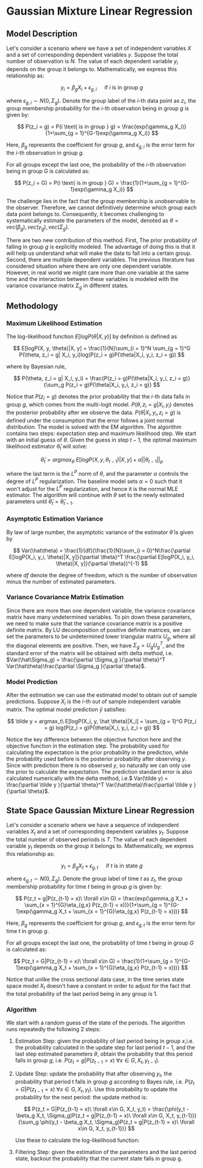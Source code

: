 # Gaussian Mixture Linear Regression

## Model Description

Let's consider a scenario where we have a set of independent variables $X$ and a set of corresponding dependent variables $y$. Suppose the total number of observation is $N$. The value of each dependent variable $y_i$ depends on the group it belongs to. Mathematically, we express this relationship as:

$$
y_{i} = \beta_g X_i+\epsilon_{g,i}\quad \text{ if } i \text{ is in group } g
$$

where $\epsilon_{g,i}\sim N(0, \Sigma_g)$. Denote the group label of the $i$-th data point as $z_i$, the group membership probability for the $i$-th observation being in group $g$ is given by:

$$
P(z_i = g) = P(i \text{ is in group } g) = \frac{exp(\gamma_g X_i)}{1+\sum_{g = 1}^{G-1}exp(\gamma_g X_i)}
$$

Here, $\beta_g$ represents the coefficient for group $g$, and $\epsilon_{g,i}$ is the error term for the $i$-th observation in group $g$.

For all groups except the last one, the probability of the $i$-th observation being in group $G$ is calculated as:

$$
P(z_i = G) = P(i \text{ is in group } G) = \frac{1}{1+\sum_{g = 1}^{G-1}exp(\gamma_g X_i)}
$$

The challenge lies in the fact that the group membership is unobservable to the observer. Therefore, we cannot definitively determine which group each data point belongs to. Consequently, it becomes challenging to systematically estimate the parameters of the model, denoted as $\theta = {vec(\beta_g), vec(\gamma_g), vec(\Sigma_g)}$.

There are two new contribution of this method. First, The prior probability of falling in group $g$ is explicitly modeled. The advantage of doing this is that it will help us understand what will make the data to fall into a certain group. Second, there are multiple dependent variables. The previous literature has considered situation where there are only one dependent variable. However, in real world we might care more than one variable at the same time and the interaction between these variables is modeled with the variance covariance matrix $\Sigma_g$ in different states.

## Methodology

### Maximum Likelihood Estimation

The log-likelihood function $E[logP(\theta|X, y)]$ by definition is defined as

$$
E[logP(X, y, \theta)|X, y] = \frac{1}{N}\sum_{i = 1}^N \sum_{g = 1}^G P(\theta, z_i = g| X_i, y_i)log(P(z_i = g)P(\theta|X_i, y_i, z_i = g))
$$

where by Bayesian rule,

$$
P(\theta, z_i = g| X_i, y_i) = \frac{P(z_i = g)P(\theta|X_i, y_i, z_i = g)}{\sum_g P(z_i = g)P(\theta|X_i, y_i, z_i = g)}
$$

Notice that $P(z_i = g)$ denotes the prior probability that the $i$-th data falls in group $g$, which comes from the multi-logit model. $P(\theta, z_i = g| X_i, y_i)$ denotes the posterior probability after we observe the data. $P(\theta|X_i, y_i, z_i = g)$ is defined under the consumption that the error follows a joint normal distribution. The model is solved with the EM algorithm. The algorithm contains two steps: expectation step and maximum likelihood step. We start with an initial guess of $\theta$. Given the guess in step $t-1$, the optimal maximum likelihood estimator $\hat \theta_t$ will solve:

$$
\hat \theta_{t} = argmax_\theta\ E[logP(X, y, \theta_{t-1})|X, y] + \alpha|| \theta_{t-1}||_p
$$

where the last term is the $L^P$ norm of $\theta$, and the parameter $\alpha$ controls the degree of $L^P$ regularization. The baseline model sets $\alpha = 0$ such that it won't adjust for the $L^P$ regularization, and hence it is the normal MLE estimator. The algorithm will continue with $\theta$ set to the newly estimated parameters until $\hat\theta_t = \hat\theta_{t-1}$.

### Asymptotic Estimation Variance

By law of large number, the asymptotic variance of the estimator $\hat \theta$ is given by

$$
Var(\hat\theta) = \frac{1}{df}(\frac{1}{N}\sum_{i = 0}^N\frac{\partial E[logP(X_i, y_i, \theta)|X, y]}{\partial \theta}^T  \frac{\partial E[logP(X_i, y_i, \theta)|X, y]}{\partial \theta})^{-1}
$$

where $df$ denote the degree of freedom, which is the number of observation minus the number of estimated parameters.

### Variance Covariance Matrix Estimation

Since there are more than one dependent variable, the variance covariance matrix have many undetermined variables. To pin down these parameters, we need to make sure that the variance covariance matrix is a positive definite matrix. By LU decomposition of positive definite matrices, we can set the parameters to be undetermined lower triangular matrix $U_g$, where all the diagonal elements are positive. Then, we have $\Sigma_g = U_g U_g^{T}$, and the standard error of the matrix will be obtained with delta method, i.e. $Var(\hat\Sigma_g) = \frac{\partial \Sigma_g }{\partial \theta}^T Var(\hat\theta)\frac{\partial \Sigma_g }{\partial \theta}$​.

### Model Prediction

After the estimation we can use the estimated model to obtain out of sample predictions. Suppose $X_i$ is the $i$-th out of sample independent variable matrix. The optimal model prediction $\tilde y$ satisfies:

$$
\tilde y = argmax_t\ E[logP(X_i, y, \hat \theta)|X_i] = \sum_{g = 1}^G P(z_i = g) log(P(z_i = g)P(\theta|X_i, y_i, z_i = g))
$$

Notice the key difference between the objective function here and the objective function in the estimation step. The probability used for calculating the expectation is the prior probability in the prediction, while the probability used before is the posterior probability after observing $y$. Since with prediction there is no observed $y$, so naturally we can only use the prior to calculate the expectation. The prediction standard error is also calculated numerically with the delta method, i.e.$ Var(\tilde y) = \frac{\partial \tilde y }{\partial \theta}^T Var(\hat\theta)\frac{\partial \tilde y }{\partial \theta}$.

## State Space Gaussian Mixture Linear Regression

Let's consider a scenario where we have a sequence of independent variables $X_t$ and a set of corresponding dependent variables $y_t$. Suppose the total number of observed periods is $T$. The value of each dependent variable $y_t$ depends on the group it belongs to. Mathematically, we express this relationship as:

$$
y_{t} = \beta_g X_t+\epsilon_{g,t}\quad \text{ if } t \text{ is in state } g
$$

where $\epsilon_{g,t}\sim N(0, \Sigma_g)$. Denote the group label of time $t$ as $z_t$, the group membership probability for time $t$ being in group $g$ is given by:

$$
P(z_t = g|P(z_{t-1} = x)\ \forall x\in G) = \frac{exp(\gamma_g X_t + \sum_{x = 1}^{G}\eta_{g,x} P(z_{t-1} = x))}{1+\sum_{g = 1}^{G-1}exp(\gamma_g X_t + \sum_{x = 1}^{G}\eta_{g,x} P(z_{t-1} = x)))}
$$

Here, $\beta_g$ represents the coefficient for group $g$, and $\epsilon_{g,t}$ is the error term for time $t$ in group $g$.

For all groups except the last one, the probability of time $t$ being in group $G$ is calculated as:

$$
P(z_t = G|P(z_{t-1} = x)\ \forall x\in G) = \frac{1}{1+\sum_{g = 1}^{G-1}exp(\gamma_g X_t + \sum_{x = 1}^{G}\eta_{g,x} P(z_{t-1} = x)))}
$$

Notice that unlike the cross sectional data case, in the time series state space model $X_t$ doesn't have a constant in order to adjust for the fact that the total probability of the last period being in any group is 1.

### Algorithm

We start with a random guess of the state of the periods. The algorithm runs repeatedly the following 2 steps:

1. Estimation Step: given the probability of last period being in group $x$,i.e. the probability calculated in the update step for last period $t-1$, and the last step estimated parameters $\theta$, obtain the probability that this period falls in group $g$, i.e. $P(z_t = g|P(z_{t-1} = x)\ \forall x\in G, X_t, y_{t-1})$.

2. Update Step: update the probability that after observing $y_t$, the probability that period t falls in group $g$ according to Bayes rule, i.e. $P(z_t = G|P(z_{t-1} = x)\ \forall x\in G, X_t, y_t)$. Use this probability to update the probability for the next period: the update method is:


   $$
   P(z_t = G|P(z_{t-1} = x)\ \forall x\in G, X_t, y_t) = \frac{\phi(y_t - \beta_g X_t, \Sigma_g)P(z_t = g|P(z_{t-1} = x)\ \forall x\in G, X_t, y_{t-1})}{\sum_g \phi(y_t - \beta_g X_t, \Sigma_g)P(z_t = g|P(z_{t-1} = x)\ \forall x\in G, X_t, y_{t-1})}
   $$
   
   Use these to calculate the log-likelihood function:

   

4. Filtering Step: given the estimation of the parameters and the last period state, backout the probability that the current state falls in group g. 

